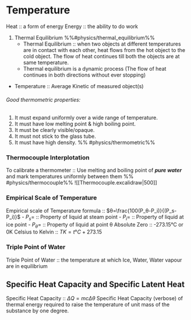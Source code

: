 # Temperature
Heat :: a form of energy 
Energy :: the ability to do work 
1.  Thermal Equilibrium %%#physics/thermal_equilibrium%%
	- Thermal Equilibrium :: when two objects at different temperatures are in contact with each other, heat flows from the hot object to the cold object. The flow of heat continues till both the objects are at same temperature. 
	- Thermal equilibrium is a dynamic process (The flow of heat continues in both directions without ever stopping)
- Temperature :: Average Kinetic of measured object(s) 
###### Good thermometric properties:
 1. It must expand uniformly over a wide range of temperature.
2. It must have low melting point & high boiling point.
3. It must be clearly visible/opaque.
4. It must not stick to the glass tube.
5. It must have high density.
%% #physics/thermometric%%
### Thermocouple Interplotation

To calibrate a thermometer :: Use melting and boiling point of ***pure water*** and mark temperatures uniformly between them %% #physics/thermocouple%% 
![[Thermocouple.excalidraw|500]]

### Empirical Scale of Temperature 
Empirical scale of Temperature formula :: $θ=\frac{100(P_θ-P_i)}{(P_s-P_i)}$
	- $P_s=$ :: Property of liquid at steam point
	- $P_i =$ :: Property of liquid at ice point
	- $P_θ =$ :: Property of liquid at point θ
Absolute Zero :: -273.15°C or 0K 
Celsius to Kelvin :: $TK = t°C + 273.15$ 
### Triple Point of Water
Triple Point of Water :: the temperature at which Ice, Water, Water vapour are in equilibrium 
## Specific Heat Capacity and Specific Latent Heat
Specific Heat Capacity :: $\Delta Q = mc\Delta \theta$
Specific Heat Capacity (verbose)  of thermal energy required to raise the temperature of unit mass of the substance by one degree.